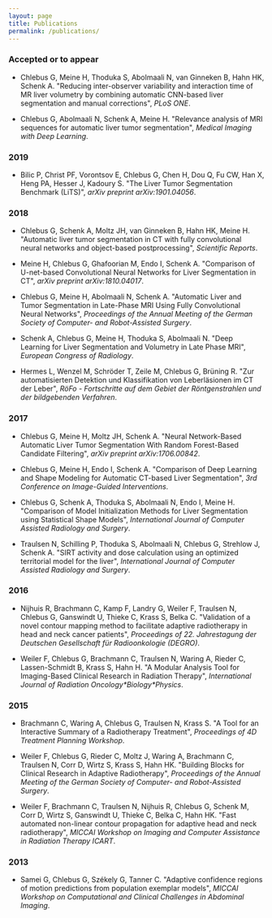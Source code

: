 ```yaml
---
layout: page
title: Publications
permalink: /publications/
---
```


### Accepted or to appear

- Chlebus G, Meine H, Thoduka S, Abolmaali N, van Ginneken B, Hahn HK, Schenk A. "Reducing
  inter-observer variability and interaction time of MR liver volumetry by combining automatic
  CNN-based liver segmentation and manual corrections", *PLoS ONE*.

- Chlebus G,  Abolmaali N, Schenk A, Meine H. "Relevance analysis of MRI sequences for automatic
  liver tumor segmentation", *Medical Imaging with Deep Learning*.

### 2019

- Bilic P, Christ PF, Vorontsov E, Chlebus G, Chen H, Dou Q, Fu CW, Han X, Heng PA, Hesser J,
  Kadoury S. "The Liver Tumor Segmentation Benchmark (LiTS)", *arXiv preprint arXiv:1901.04056*.

### 2018

- Chlebus G, Schenk A, Moltz JH, van Ginneken B, Hahn HK, Meine H. "Automatic liver tumor
  segmentation in CT with fully convolutional neural networks and object-based
  postprocessing", *Scientific Reports*.

- Meine H, Chlebus G, Ghafoorian M, Endo I, Schenk A. "Comparison of U-net-based
  Convolutional Neural Networks for Liver Segmentation in CT", *arXiv preprint arXiv:1810.04017*.

- Chlebus G, Meine H, Abolmaali N, Schenk A. "Automatic Liver and Tumor Segmentation in Late-Phase
  MRI Using Fully Convolutional Neural Networks", *Proceedings of the Annual Meeting of the German
  Society of Computer- and Robot-Assisted Surgery*.

- Schenk A, Chlebus G, Meine H, Thoduka S, Abolmaali N. "Deep Learning for Liver Segmentation and
  Volumetry in Late Phase MRI", *European Congress of Radiology*.

- Hermes L, Wenzel M, Schröder T, Zeile M, Chlebus G, Brüning R. "Zur automatisierten Detektion und
  Klassifikation von Leberläsionen im CT der Leber", *RöFo - Fortschritte auf dem Gebiet der
  Röntgenstrahlen und der bildgebenden Verfahren*.

### 2017

- Chlebus G, Meine H, Moltz JH, Schenk A. "Neural Network-Based Automatic Liver Tumor Segmentation
  With Random Forest-Based Candidate Filtering", *arXiv preprint arXiv:1706.00842*.

- Chlebus G, Meine H, Endo I, Schenk A. "Comparison of Deep Learning and Shape Modeling
  for Automatic CT-based Liver Segmentation", *3rd Conference on Image-Guided
  Interventions*.


- Chlebus G, Schenk A, Thoduka S, Abolmaali N, Endo I, Meine H. "Comparison of Model
  Initialization Methods for Liver Segmentation using Statistical Shape Models",
  *International Journal of Computer Assisted Radiology and Surgery*.

- Traulsen N, Schilling P, Thoduka S, Abolmaali N, Chlebus G, Strehlow J, Schenk A. "SIRT activity
  and dose calculation using an optimized territorial model for the liver", *International Journal
  of Computer Assisted Radiology and Surgery*.

### 2016

- Nijhuis R, Brachmann C, Kamp F, Landry G, Weiler F, Traulsen N, Chlebus G, Ganswindt U, Thieke C,
  Krass S, Belka C. "Validation of a novel contour mapping method to facilitate adaptive
  radiotherapy in head and neck cancer patients", *Proceedings of 22. Jahrestagung der Deutschen
  Gesellschaft für Radioonkologie (DEGRO)*.

- Weiler F, Chlebus G, Brachmann C, Traulsen N, Waring A, Rieder C, Lassen-Schmidt B, Krass S, Hahn
  H. "A Modular Analysis Tool for Imaging-Based Clinical Research in Radiation Therapy",
  *International Journal of Radiation Oncology\*Biology\*Physics*.

### 2015

- Brachmann C, Waring A, Chlebus G, Traulsen N, Krass S. "A Tool for an Interactive Summary of a
  Radiotherapy Treatment", *Proceedings of 4D Treatment Planning Workshop*.

- Weiler F, Chlebus G, Rieder C, Moltz J, Waring A, Brachmann C, Traulsen N, Corr D, Wirtz S, Krass
  S, Hahn HK. "Building Blocks for Clinical Research in Adaptive Radiotherapy", *Proceedings of the
  Annual Meeting of the German Society of Computer- and Robot-Assisted Surgery*.

- Weiler F, Brachmann C, Traulsen N, Nijhuis R, Chlebus G, Schenk M, Corr D, Wirtz S, Ganswindt U,
  Thieke C, Belka C, Hahn HK. "Fast automated non-linear contour propagation for adaptive head and
  neck radiotherapy", *MICCAI Workshop on Imaging and Computer Assistance in Radiation Therapy
  ICART*.

### 2013

- Samei G, Chlebus G, Székely G, Tanner C. "Adaptive confidence regions of motion predictions from
  population exemplar models", *MICCAI Workshop on Computational and Clinical Challenges in
  Abdominal Imaging*.
